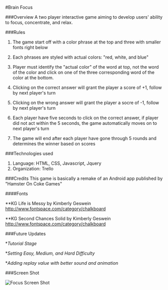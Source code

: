 #Brain Focus

###Overview
A two player interactive game aiming to develop users' ability to focus, concentrate, and relax.

###Rules
1. The game start off with a color phrase at the top and three with smaller fonts right below

2. Each phrases are styled with actual colors: "red, white, and blue"

3. Player must identify the "actual color" of the word at top, not the word of the color and click on one of the three corresponding word of the color at the bottom.

4. Clicking on the correct answer will grant the player a score of +1, follow by next player's turn

5. Clicking on the wrong answer will grant the player a socre of -1, follow by next player's turn

6. Each player have five seconds to click on the correct answer, if player did not act within the 5 seconds, the game automatically moves on to next player's turn 

7. The game will end after each player have gone through 5 rounds and determines the winner based on scores

###Technologies used
1. Language: HTML, CSS, Javascript, Jquery
2. Organization: Trello

###Credits
This game is basically a remake of an Android app published by "Hamster On Coke Games"

####Fonts

**KG Life is Messy by Kimberly Geswein
	http://www.fontspace.com/category/chalkboard
	
**KG Second Chances Solid by Kimberly Geswein
	http://www.fontspace.com/category/chalkboard
	
###Future Updates

*_Tutorial Stage_

*_Setting Easy, Medium, and Hard Difficulty_

*_Adding replay value with better sound and animation_


###Screen Shot

![Focus Screen Shot](Project1/images/Screen_shot.jpg)







